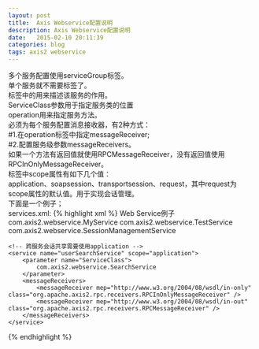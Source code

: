 ```yaml
---
layout: post
title:  Axis Webservice配置说明
description: Axis Webservice配置说明
date:   2015-02-10 20:11:39
categories: blog
tags: axis2 webservice
---                                                                                                         
```

多个服务配置使用serviceGroup标签。                                                                          
单个服务就不需要<serviceGroup>标签了。                                                                      
<service>标签中的<description>用来描述该服务的作用。                                                        
ServiceClass参数用于指定服务类的位置                                                                        
operation用来指定服务方法。                                                                                 
必须为每个服务配置消息接收器，有2种方式：                                                                   
#1.在operation标签中指定messageReceiver;                                                                    
#2.配置服务级参数messageReceivers。                                                                         
如果一个方法有返回值就使用RPCMessageReceiver，没有返回值使用RPCInOnlyMessageReceiver。                      
<service>标签中scope属性有如下几个值：                                                                      
application、soapsession、transportsession、request，其中request为scope属性的默认值。用于实现会话管理。     
下面是一个例子；                                                                                            
services.xml:
{% highlight xml %}
<serviceGroup>
    <service name="myService">
        <description>
            Web Service例子
        </description>
        <parameter name="ServiceClass">
            com.axis2.webservice.MyService
        </parameter>
        <operation name="getGreeting">
            <messageReceiver class="org.apache.axis2.rpc.receivers.RPCMessageReceiver" />
        </operation>
        <operation name="update">
            <messageReceiver
                class="org.apache.axis2.rpc.receivers.RPCInOnlyMessageReceiver" />
        </operation>
        <operation name="getStringArray">
            <messageReceiver class="org.apache.axis2.rpc.receivers.RPCMessageReceiver" />
        </operation>
        <operation name="getPerson">
            <messageReceiver class="org.apache.axis2.rpc.receivers.RPCMessageReceiver" />
        </operation>
        <operation name="getPersonArray">
            <messageReceiver class="org.apache.axis2.rpc.receivers.RPCMessageReceiver" />
        </operation>
        <operation name="getList">
            <messageReceiver class="org.apache.axis2.rpc.receivers.RPCMessageReceiver" />
        </operation>
        <operation name="getListSize">
            <messageReceiver class="org.apache.axis2.rpc.receivers.RPCMessageReceiver" />
        </operation>
        <operation name="uploadImage">
            <messageReceiver class="org.apache.axis2.rpc.receivers.RPCMessageReceiver" />
        </operation>
        <operation name="uploadFile">
            <messageReceiver class="org.apache.axis2.rpc.receivers.RPCMessageReceiver" />
        </operation>
        <!-- <messageReceivers>
            <messageReceiver mep="http://www.w3.org/2004/08/wsdl/in-out" class="org.apache.axis2.rpc.receivers.RPCMessageReceiver" />
            <messageReceiver mep="http://www.w3.org/2004/08/wsdl/in-only" class="org.apache.axis2.rpc.receivers.RPCInOnlyMessageReceiver" />
            </messageReceivers> -->
    </service>
    <service name="testService">
        <parameter name="ServiceClass">
            com.axis2.webservice.TestService
        </parameter>
        <messageReceivers>
            <messageReceiver mep="http://www.w3.org/2004/08/wsdl/in-only" class="org.apache.axis2.rpc.receivers.RPCInOnlyMessageReceiver" />
            <messageReceiver mep="http://www.w3.org/2004/08/wsdl/in-out"  class="org.apache.axis2.rpc.receivers.RPCMessageReceiver" />
        </messageReceivers>
    </service>
    <!-- transportsession:单个Service的各个操作之间会话共享 -->
    <service name="sessionManagementService" scope="application">
        <parameter name="ServiceClass">
            com.axis2.webservice.SessionManagementService
        </parameter>
        <messageReceivers>
            <messageReceiver mep="http://www.w3.org/2004/08/wsdl/in-only" class="org.apache.axis2.rpc.receivers.RPCInOnlyMessageReceiver" />
            <messageReceiver mep="http://www.w3.org/2004/08/wsdl/in-out"  class="org.apache.axis2.rpc.receivers.RPCMessageReceiver" />
        </messageReceivers>
    </service>
     
    <!-- 跨服务会话共享需要使用application -->
    <service name="userSearchService" scope="application">
        <parameter name="ServiceClass">
            com.axis2.webservice.SearchService
        </parameter>
        <messageReceivers>
            <messageReceiver mep="http://www.w3.org/2004/08/wsdl/in-only" class="org.apache.axis2.rpc.receivers.RPCInOnlyMessageReceiver" />
            <messageReceiver mep="http://www.w3.org/2004/08/wsdl/in-out"  class="org.apache.axis2.rpc.receivers.RPCMessageReceiver" />
        </messageReceivers>
    </service>
</serviceGroup>
{% endhighlight %}